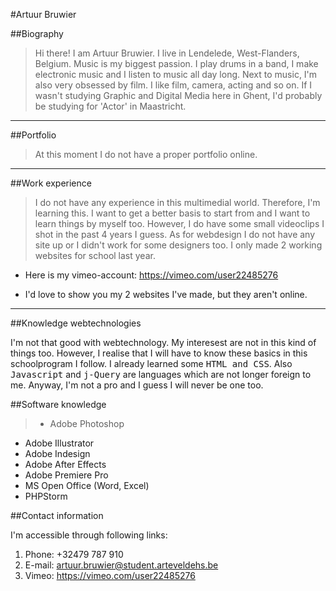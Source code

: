 #Artuur Bruwier




##Biography


>Hi there! I am Artuur Bruwier. I live in Lendelede, West-Flanders, Belgium. Music is my biggest passion. I play drums in a band, I make electronic music and I listen to music all day long. Next to music, I'm also very obsessed by film. I like film, camera, acting and so on. If I wasn't studying Graphic and Digital Media here in Ghent, I'd probably be studying for 'Actor' in Maastricht. 
>
----------


##Portfolio

>At this moment I do not have a proper portfolio online.
>
---


##Work experience


>I do not have any experience in this multimedial world. Therefore, I'm learning this. I want to get a better basis to start from and I want to learn things by myself too. However, I do have some small videoclips I shot in the past 4 years I guess.
As for webdesign I do not have any site up or I didn't work for some designers too. I only made 2 working websites for school last year.
>
* Here is my vimeo-account: https://vimeo.com/user22485276
>
* I'd love to show you my 2 websites I've made, but they aren't online. 


---

##Knowledge webtechnologies


I'm not that good with webtechnology. My interesest are not in this kind of things too. However, I realise that I will have to know these basics in this schoolprogram I follow. I already learned some <kbd>HTML and CSS</kbd>. Also <kbd>Javascript</kbd> and <kbd>j-Query</kbd> are languages which are not longer foreign to me. Anyway, I'm not a pro and I guess I will never be one too.

##Software knowledge

>* Adobe Photoshop
* Adobe Illustrator
* Adobe Indesign
* Adobe After Effects
* Adobe Premiere Pro
* MS Open Office (Word, Excel)
* PHPStorm

##Contact information

I'm accessible through following links:

1. Phone: +32479 787 910
2. E-mail: artuur.bruwier@student.arteveldehs.be
3. Vimeo: https://vimeo.com/user22485276